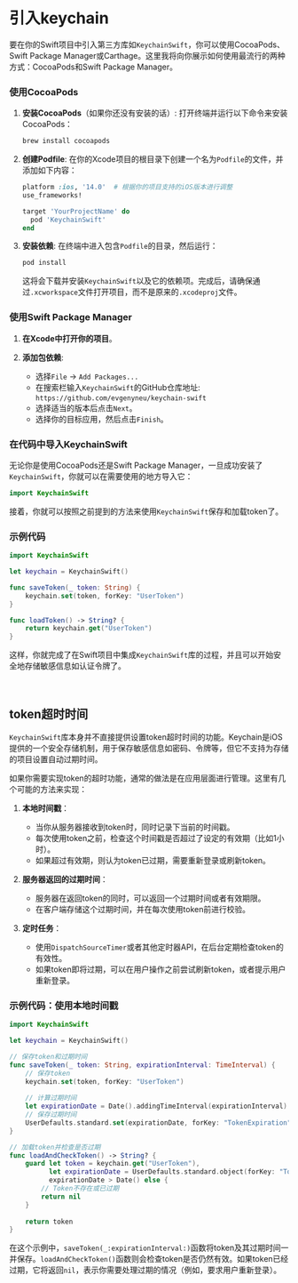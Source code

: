 # 引入keychain
要在你的Swift项目中引入第三方库如`KeychainSwift`，你可以使用CocoaPods、Swift Package Manager或Carthage。这里我将向你展示如何使用最流行的两种方式：CocoaPods和Swift Package Manager。

### 使用CocoaPods

1. **安装CocoaPods**（如果你还没有安装的话）:
   打开终端并运行以下命令来安装CocoaPods：
   ```bash
   brew install cocoapods
   ```

2. **创建Podfile**:
   在你的Xcode项目的根目录下创建一个名为`Podfile`的文件，并添加如下内容：
   ```ruby
   platform :ios, '14.0'  # 根据你的项目支持的iOS版本进行调整
   use_frameworks!

   target 'YourProjectName' do
     pod 'KeychainSwift'
   end
   ```

3. **安装依赖**:
   在终端中进入包含`Podfile`的目录，然后运行：
   ```bash
   pod install
   ```
   这将会下载并安装`KeychainSwift`以及它的依赖项。完成后，请确保通过`.xcworkspace`文件打开项目，而不是原来的`.xcodeproj`文件。

### 使用Swift Package Manager

1. **在Xcode中打开你的项目**。

2. **添加包依赖**:
   - 选择`File` -> `Add Packages...`
   - 在搜索栏输入`KeychainSwift`的GitHub仓库地址: `https://github.com/evgenyneu/keychain-swift`
   - 选择适当的版本后点击`Next`。
   - 选择你的目标应用，然后点击`Finish`。

### 在代码中导入KeychainSwift

无论你是使用CocoaPods还是Swift Package Manager，一旦成功安装了`KeychainSwift`，你就可以在需要使用的地方导入它：

```swift
import KeychainSwift
```

接着，你就可以按照之前提到的方法来使用`KeychainSwift`保存和加载token了。

### 示例代码

```swift
import KeychainSwift

let keychain = KeychainSwift()

func saveToken(_ token: String) {
    keychain.set(token, forKey: "UserToken")
}

func loadToken() -> String? {
    return keychain.get("UserToken")
}
```

这样，你就完成了在Swift项目中集成`KeychainSwift`库的过程，并且可以开始安全地存储敏感信息如认证令牌了。

<br>

## token超时时间
`KeychainSwift`库本身并不直接提供设置token超时时间的功能。Keychain是iOS提供的一个安全存储机制，用于保存敏感信息如密码、令牌等，但它不支持为存储的项目设置自动过期时间。

如果你需要实现token的超时功能，通常的做法是在应用层面进行管理。这里有几个可能的方法来实现：

1. **本地时间戳**：
   - 当你从服务器接收到token时，同时记录下当前的时间戳。
   - 每次使用token之前，检查这个时间戳是否超过了设定的有效期（比如1小时）。
   - 如果超过有效期，则认为token已过期，需要重新登录或刷新token。

2. **服务器返回的过期时间**：
   - 服务器在返回token的同时，可以返回一个过期时间或者有效期限。
   - 在客户端存储这个过期时间，并在每次使用token前进行校验。

3. **定时任务**：
   - 使用`DispatchSourceTimer`或者其他定时器API，在后台定期检查token的有效性。
   - 如果token即将过期，可以在用户操作之前尝试刷新token，或者提示用户重新登录。

### 示例代码：使用本地时间戳

```swift
import KeychainSwift

let keychain = KeychainSwift()

// 保存token和过期时间
func saveToken(_ token: String, expirationInterval: TimeInterval) {
    // 保存token
    keychain.set(token, forKey: "UserToken")
    
    // 计算过期时间
    let expirationDate = Date().addingTimeInterval(expirationInterval)
    // 保存过期时间
    UserDefaults.standard.set(expirationDate, forKey: "TokenExpiration")
}

// 加载token并检查是否过期
func loadAndCheckToken() -> String? {
    guard let token = keychain.get("UserToken"),
          let expirationDate = UserDefaults.standard.object(forKey: "TokenExpiration") as? Date,
          expirationDate > Date() else {
        // Token不存在或已过期
        return nil
    }
    
    return token
}
```

在这个示例中，`saveToken(_:expirationInterval:)`函数将token及其过期时间一并保存。`loadAndCheckToken()`函数则会检查token是否仍然有效。如果token已经过期，它将返回`nil`，表示你需要处理过期的情况（例如，要求用户重新登录）。